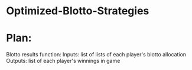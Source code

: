 # Optimized-Blotto-Strategies


# Plan:

Blotto results function:
Inputs: list of lists of each player's blotto allocation
Outputs: list of each player's winnings in game

